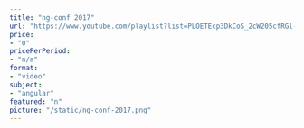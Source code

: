 ```yaml
---
title: "ng-conf 2017"
url: "https://www.youtube.com/playlist?list=PLOETEcp3DkCoS_2cW205cfRGl-Xp5jw4K"
price: 
- "0"
pricePerPeriod: 
- "n/a"
format: 
- "video"
subject: 
- "angular"
featured: "n"
picture: "/static/ng-conf-2017.png"
---
```

